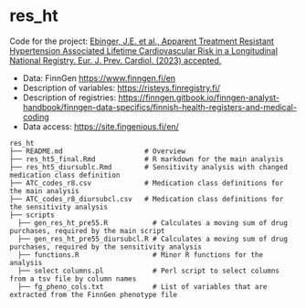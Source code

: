 # res_ht
Code for the project: 
[Ebinger, J.E. et al., Apparent Treatment Resistant Hypertension Associated Lifetime Cardiovascular Risk in a Longitudinal 
National Registry. Eur. J. Prev. Cardiol. (2023) accepted.](https://doi.org/10.1093/eurjpc/zwad066)


* Data: FinnGen https://www.finngen.fi/en
* Description of variables: https://risteys.finregistry.fi/
* Description of registries: https://finngen.gitbook.io/finngen-analyst-handbook/finngen-data-specifics/finnish-health-registers-and-medical-coding
* Data access: https://site.fingenious.fi/en/

```
res_ht
├── README.md                    # Overview
├── res_ht5_final.Rmd            # R markdown for the main analysis
├── res_ht5_diursublc.Rmd        # Sensitivity analysis with changed medication class definition
├── ATC_codes_r8.csv             # Medication class definitions for the main analysis
├── ATC_codes_r8_diursubcl.csv   # Medication class definitions for the sensitivity analysis
├── scripts
  ├── gen_res_ht_pre55.R           # Calculates a moving sum of drug purchases, required by the main script
  ├── gen_res_ht_pre55_diursubcl.R # Calculates a moving sum of drug purchases, required by the sensitivity analysis
  ├── functions.R                  # Minor R functions for the analysis
  ├── select columns.pl            # Perl script to select columns from a tsv file by column names
  ├── fg_pheno_cols.txt            # List of variables that are extracted from the FinnGen phenotype file

```
